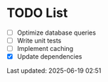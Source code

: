 # TODO List

- [ ] Optimize database queries
- [ ] Write unit tests
- [ ] Implement caching
- [x] Update dependencies

Last updated: 2025-06-19 02:51
